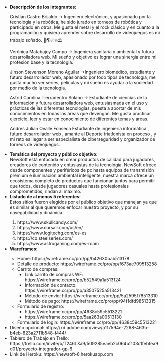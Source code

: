 <ul type = "disc">
<li><strong>Descripción de los integrantes:</strong></li>

Cristian Castro Brijaldo -> Ingeniero electrónico, y apasionado por la tecnología y la robótica, he sido jurado en torneos de robótica y participado en otros. Me gusta el metal y el rock clásico y en cuanto a la programación y quisiera aprender sobre desarrollo de videojuegos es mi trabajo soñado. 🦾🌎☄🔥⛱

Verónica Matabajoy Campo -> Ingeniera sanitaria y ambiental y futura desarrolladora web. Mi sueño y objetivo es lograr una sinergia entre mi profesión base y la tecnología.

Jinson Stevenson Moreno Aguilar ->Ingeniero biomédico, estudiante y futuro desarrollador web, apasionado por todo tipos de tecnología, me gusta mucho ver series, películas y mi sueño es ayudar a la sociedad por medio de la tecnología.

Astrid Carolina Tierradentro Solano → Estudiante de ciencias de la información y futura desarrolladora web, entusiasmada en el uso y prácticas de las diferentes tecnologías, puesta a aportar de mis conocimientos en todas las áreas que devengan. Me gusta practicar ejercicio, leer y estar en conocimiento de diferentes temas y áreas.

Andres Julian Ovalle Fonseca
Estudiante de ingeniería informática , futuro desarrollador web , amante al Deporte triatlonista en proceso , y mi reto es llegar a ser especialista de ciberseguridad y organizador de torneos de videojuegos.

<li><strong>Temática del proyecto y público objetivo:</strong></li>
NewSoft está enfocada en crear productos de calidad para jugadores, creadores de contenido y entusiastas de la tecnología. NewSoft ofrece desde componentes y periféricos de pc hasta equipos de transmisión premium e iluminación ambiental inteligente, nuestra marca ofrece un ecosistema completo de productos que funcionan juntos para permitir que todos, desde jugadores casuales hasta profesionales comprometidos, rindan al máximo.

<li><strong>Listado de al menos 5 referentes: </strong></li>
Estos sitios fueron elegidos por el público objetivo que manejan ya que es similar al que queremos enfocar nuestro proyecto, y por su navegabilidad y dinámica.
<ol type = "1">
<li>https://www.skullcandy.com/</li>
<li>https://www.corsair.com/us/en/</li>
<li>https://www.logitechg.com/es-es</li>
<li>https://co.steelseries.com/</li>
<li>https://www.astrogaming.com/es-roam</li>
</ol>
<li><strong>Wareframes:</strong></li>
<ul>
    <li>Home: https://wireframe.cc/pro/pp/b42630bab513178</li>
    <li>Detalle de producto: https://wireframe.cc/pro/pp/f673ae709513258</li>
    <li>Carrito de compras: 
        <ul>
            <li>Link carrito de compras WF: https://wireframe.cc/pro/pp/b52549a1a513124</li>
            <li>Información de contacto: https://wireframe.cc/pro/pp/a3507525a513421</li>
            <li>Método de envío: https://wireframe.cc/pro/pp/5a2595f78513310</li>
            <li>Método de pago: https://wireframe.cc/pro/pp/94f1dfd98513315</li>
        </ul>
    </li>
    <li>Formulario de registro: 
        <ul>
            <li>https://wireframe.cc/pro/pp/4638c59c5513221</li>
            <li>https://wireframe.cc/pro/pp/5aa263a00513130</li>
        </ul>
    </li>
    <li>Formulario de login: https://wireframe.cc/pro/pp/4638c59c5513221</li>
</ul>
    <li>Diseño opcional: https://xd.adobe.com/view/a117594e-2268-463b-b4eb-823a2711b548-f444/</li>
    <li>Tablero de Trabajo en Trello: https://trello.com/invite/b/T246LXa9/509285eaeb2c064bf103c1febfea9d01/proyecto-integrador-gp-6</li>
    <li>Link de Heroku: https://newsoft-6.herokuapp.com</li>
</ul>
